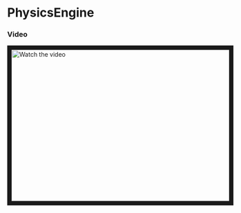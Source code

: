 # PhysicsEngine

### Video
<a href="http://www.youtube.com/watch?feature=player_embedded&v=W43rajedtjs" target="_blank">
 <img src="http://img.youtube.com/vi/W43rajedtjs/mqdefault.jpg" alt="Watch the video" width="600" height="350" border="10" />
</a>
